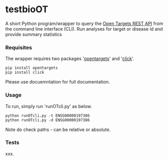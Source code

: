 # testbioOT

A short Python program/wrapper to query the [Open Targets REST API](https://docs.targetvalidation.org/programmatic-access/rest-api) from the command line interface (CLI). 
Run analyses for target or disease id and provide summary statistics

### Requisites

The wrapper requires two packages '[opentargets](https://opentargets.readthedocs.io/en/latest)' and '[click](https://click.palletsprojects.com)'. 

	pip install opentargets
	pip install click

Please use docuemntation for full documentation.

### Usage

To run, simply run 'runOTcli.py' as below. 

	python runOTcli.py -t ENSG00000197386
	python runOTcli.py -d ENSG00000197386

Note do check paths - can be relative or absolute.

### Tests

xxx.
